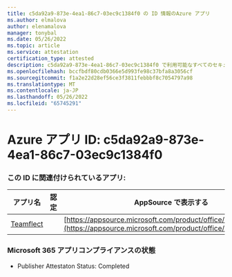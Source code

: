 ```yaml
---
title: c5da92a9-873e-4ea1-86c7-03ec9c1384f0 の ID 情報のAzure アプリ
ms.author: elmalova
author: elenamalova
manager: tonybal
ms.date: 05/26/2022
ms.topic: article
ms.service: attestation
certification_type: attested
description: c5da92a9-873e-4ea1-86c7-03ec9c1384f0 で利用可能なすべてのセキュリティとコンプライアンス情報。
ms.openlocfilehash: bccfbdf80cdb0366e5d993fe98c37bfa8a3056cf
ms.sourcegitcommit: f1a2e22d28ef56ce3f3811febbbf8c7054797a98
ms.translationtype: MT
ms.contentlocale: ja-JP
ms.lasthandoff: 05/26/2022
ms.locfileid: "65745291"
---
```

# <a name="azure-app-id-c5da92a9-873e-4ea1-86c7-03ec9c1384f0"></a>Azure アプリ ID: c5da92a9-873e-4ea1-86c7-03ec9c1384f0


### <a name="apps-associated-with-this-id"></a>この ID に関連付けられているアプリ:
| **アプリ名** | **認定** | **AppSource で表示する** |
|--------------|---------------|-----------------------|
| [Teamflect](../forward/WA200001860.md) |  | [https://appsource.microsoft.com/product/office/WA200001860](https://appsource.microsoft.com/product/office/WA200001860) |

### <a name="microsoft-365-app-compliance-status"></a>Microsoft 365 アプリコンプライアンスの状態
- Publisher Attestaton Status: Completed
